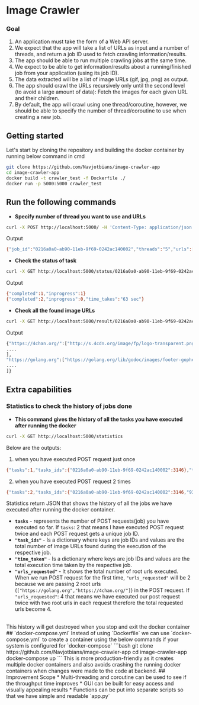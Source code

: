 # Image Crawler
### Goal
1. An application must take the form of a Web API server.
2. We expect that the app will take a list of URLs as input and a number of threads,
and return a job ID used to fetch crawling information/results.
3. The app should be able to run multiple crawling jobs at the same time.
4. We expect to be able to get information/results about a running/finished job
from your application (using its job ID).
5. The data extracted will be a list of image URLs (gif, jpg, png) as output.
6. The app should crawl the URLs recursively only until the second level
(to avoid a large amount of data): Fetch the images for each given URL and their children.
7. By default, the app will crawl using one thread/coroutine, however,
we should be able to specify the number of thread/coroutine to use when creating a new job.
## Getting started
Let's start by cloning the repository and building the docker container by running below command in cmd
```bash
git clone https://github.com/Navjotbians/image-crawler-app
cd image-crawler-app
docker build -t crawler_test -f Dockerfile ./
docker run -p 5000:5000 crawler_test
```
## Run the following commands 
* <b>Specify number of thread you want to use and URLs</b>
```bash
curl -X POST http://localhost:5000/ -H 'Content-Type: application/json' -d '{"n_threads": 5, "urls": ["https://golang.org", "https://4chan.org/"]}'
```
  Output
```bash
{"job_id":"0216a0a0-ab90-11eb-9f69-0242ac140002","threads":"5","urls":["https://golang.org","https://4chan.org/"]}
```
* <b>Check the status of task</b>
```bash
curl -X GET http://localhost:5000/status/0216a0a0-ab90-11eb-9f69-0242ac140002
```
  Output 
```bash
{"completed":1,"inprogress":1}
{"completed":2,"inprogress":0,"time_takes":"63 sec"}
```
* <b>Check all the found image URLs</b>
```bash
curl -X GET http://localhost:5000/result/0216a0a0-ab90-11eb-9f69-0242ac140002
```
Output
```bash
{"https://4chan.org/":["http://s.4cdn.org/image/fp/logo-transparent.png","http://i.4cdn.org/biz/1619953507122s.jpg","http://i.4cdn.org/vg/1619905159716s.jpg","http://i.4cdn.org/a/1619966517054s.jpg","http://i.4cdn.org/g/1619861690497s.jpg","http://i.4cdn.org/tv/1619951232990s.jpg",
....
],
"https://golang.org":["https://golang.org/lib/godoc/images/footer-gopher.jpg","https://golang.org///lib/godoc/images/footer-gopher.jpg","https://golang.org/doc//doc/gopher/doc.png","https://golang.org/doc//doc/gopher/talks.png",
....
]}
```
## Extra capabilities
### Statistics to check the history of jobs done
* <b>This command gives the history of all the tasks you have executed after running the docker</b>
```bash
curl -X GET http://localhost:5000/statistics
```
Below are the outputs: <br>	
1. when you have executed POST request just once
```bash
{"tasks":1,"tasks_ids":{"0216a0a0-ab90-11eb-9f69-0242ac140002":3146},"time_taken":{"0216a0a0-ab90-11eb-9f69-0242ac140002":"63.40-seconds"},"urls_requseted":2}
```
2. when you have executed POST request 2 times
```bash
{"tasks":2,"tasks_ids":{"0216a0a0-ab90-11eb-9f69-0242ac140002":3146,"93941796-ab91-11eb-929f-0242ac140002":3088},"time_taken":{"0216a0a0-ab90-11eb-9f69-0242ac140002":"63.40-seconds","93941796-ab91-11eb-929f-0242ac140002":"60.93-seconds"},"urls_requseted":4}
```
Statistics return JSON that shows the history of all the jobs we have executed after running the docker container.
* <b>`tasks`</b> - represents the number of POST requests(job) you have executed so far. If `tasks`: 2 that means I have executed POST request twice and each POST request gets a unique job ID.
* <b>`"task_ids"` </b>- Is a dictionary where keys are job IDs and values are the total number of image URLs found during the execution of the respective job.
* <b>`"time_taken"` </b>- Is a dictionary where keys are job IDs and values are the total execution time taken by the respective job.
* <b>`"urls_requested"` </b>- It shows the total number of root urls executed. When we run POST request for the first time, `"urls_requested"` will be 2 because we are passing 2 root urls (`["https://golang.org","https://4chan.org/"]`) in the POST request. If `"urls_requested"`: 4 that means we have executed our post request twice with two root urls in each request therefore the total requested urls become 4.
<br>
This history will get destroyed when you stop and exit the docker container
## `docker-compose.yml` 
Instead of using `Dockerfile`  we can use `docker-compose.yml` to create a container using the below commands if your system is configured for `docker-compose`
```bash
git clone https://github.com/Navjotbians/image-crawler-app
cd image-crawler-app
docker-compose up
```
This is more production-friendly as it creates multiple docker containers and also avoids crashing the running docker containers when changes were made to the code at backend. 
## Improvement Scope
* Multi-threading and coroutine can be used to see if the throughput time improves
* GUI can be built for easy access and visually appealing results
* Functions can be put into separate scripts so that we have simple and readable `app.py`